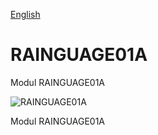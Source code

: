 
[English](./README.md)
<!--- module --->
# RAINGUAGE01A
<!--- Emodule --->

<!--- subtitle --->Modul RAINGUAGE01A<!--- Esubtitle --->

![RAINGUAGE01A](/doc/img/RAINGUAGE01A_top_big.png)

<!--- description --->Modul RAINGUAGE01A<!--- Edescription --->
            